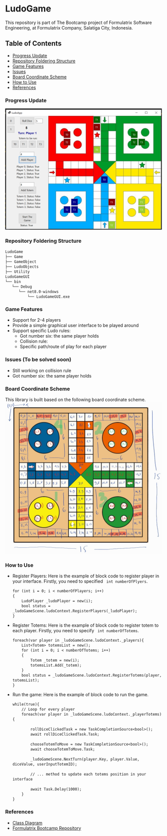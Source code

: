 # LudoGame

This repository is part of The Bootcamp project of Formulatrix Software Engineering, at Formulatrix Company, Salatiga City, Indonesia.

## Table of Contents
- [Progress Update]()
- [Repository Foldering Structure]()
- [Game Features]()
- [Issues]()
- [Board Coordinate Scheme]()
- [How to Use]()
- [References]()

### Progress Update
![progress-game-app](assets/progress3.png)

### Repository Foldering Structure
```
LudoGame
├── Game
├── GameObject
├── LudoObjects
├── Utility
LudoGameGUI
└── bin
   └── Debug
      └── net8.0-windows
          └── LudoGameGUI.exe   
```

### Game Features
- Support for 2-4 players
- Provide a simple graphical user interface to be played around
- Support specific Ludo rules: 
    - Got number six: the same player holds
    - Collision rule: 
    - Specific path/route of play for each player    

### Issues (To be solved soon)
- Still working on collision rule
- Got number six: the same player holds

### Board Coordinate Scheme
This library is built based on the following board coordinate scheme.
![Board-Scheme](assets/ludoScheme.jpg)

### How to Use
- Register Players: Here is the example of block code to register player in your interface. Firstly, you need to specified ``` int numberOfPlyers```.

    ```
    for (int i = 0; i < numberOfPlayers; i++)
    {
        LudoPlayer _ludoPlayer = new(i);
        bool status = _ludoGameScene.ludoContext.RegisterPlayers(_ludoPlayer);
    }
    ```

- Register Totems: Here is the example of block code to register totem to each player. Firstly, you need to specify ``` int numberOfTotems```.

    ```
    foreach(var player in _ludoGameScene.ludoContext._players){
        List<Totem> totemsList = new();
        for (int i = 0; i < numberOfTotems; i++)
        {
            Totem _totem = new(i);
            totemsList.Add(_totem);
        }
        bool status = _ludoGameScene.ludoContext.RegisterTotems(player, totemsList);
    }
    ```

- Run the game: Here is the example of block code to run the game.

    ```
    while(true){
        // Loop for every player
        foreach(var player in _ludoGameScene.ludoContext._playerTotems){
            
            rollDiceClickedTask = new TaskCompletionSource<bool>();
            await rollDiceClickedTask.Task;
            
            chooseTotemToMove = new TaskCompletionSource<bool>();
            await chooseTotemToMove.Task;
            
            _ludoGameScene.NextTurn(player.Key, player.Value, diceValue, userInputTotemID);

            // ... method to update each totems position in your interface

            await Task.Delay(1000);
        }
    }
    ```

### References
- [Class Diagram](https://github.com/probabilitynokami/ClassDiagram/blob/main/Ludo.md)
- [Formulatrix Bootcamp Repository](https://github.com/yudharisandy/Bootcamp-Formulatrix-CSharp)